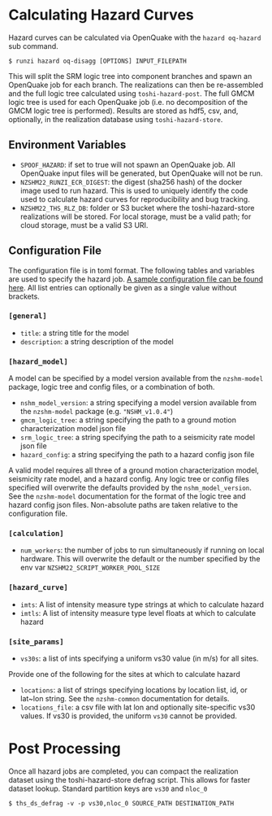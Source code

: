 # Calculating Hazard Curves

Hazard curves can be calculated via OpenQuake with the `hazard oq-hazard` sub command.

```console
$ runzi hazard oq-disagg [OPTIONS] INPUT_FILEPATH
```

This will split the SRM logic tree into component branches and spawn an OpenQuake job for each branch. The realizations can then be re-assembled and the full logic tree calculated using `toshi-hazard-post`. The full GMCM logic tree is used for each OpenQuake job (i.e. no decomposition of the GMCM logic tree is performed). Results are stored as hdf5, csv, and, optionally, in the realization database using `toshi-hazard-store`.

## Environment Variables
- `SPOOF_HAZARD`: if set to true will not spawn an OpenQuake job. All OpenQuake input files will be generated, but OpenQuake will not be run.
- `NZSHM22_RUNZI_ECR_DIGEST`: the digest (sha256 hash) of the docker image used to run hazard. This is used to uniquely identify the code used to calculate hazard curves for reproducibility and bug tracking.
- `NZSHM22_THS_RLZ_DB`: folder or S3 bucket where the toshi-hazard-store realizations will be stored. For local storage, must be a valid path; for cloud storage, must be a valid S3 URI.

## Configuration File
The configuration file is in toml format. The following tables and variables are used to specify the hazard job. [A sample configuration file can be found here](example_hazard_config_file.md). All list entries can optionally be given as a single value without brackets.

### `[general]`
- `title`: a string title for the model
- `description`: a string description of the model

### `[hazard_model]`
A model can be specified by a model version available from the `nzshm-model` package, logic tree and config files, or a combination of both. 

- `nshm_model_version`: a string specifying a model version available from the `nzshm-model` package (e.g. `"NSHM_v1.0.4"`)
- `gmcm_logic_tree`: a string specifying the path to a ground motion characterization model json file
- `srm_logic_tree`: a string specifying the path to a seismicity rate model json file
- `hazard_config`: a string specifying the path to a hazard config json file

A valid model requires all three of a ground motion characterization model, seismicity rate model, and a hazard config. Any logic tree or config files specified will overwrite the defaults provided by the `nshm_model_version`. See the `nzshm-model` documentation for the format of the logic tree and hazard config json files. Non-absolute paths are taken relative to the configuration file.

### `[calculation]`
- `num_workers`: the number of jobs to run simultaneously if running on local hardware. This will overwrite the default or the number specified by the env var `NZSHM22_SCRIPT_WORKER_POOL_SIZE`

### `[hazard_curve]`
- `imts`: A list of intensity measure type strings at which to calculate hazard
- `imtls`: A list of intensity measure type level floats at which to calculate hazard

### `[site_params]`
- `vs30s`: a list of ints specifying a uniform vs30 value (in m/s) for all sites.

Provide one of the following for the sites at which to calculate hazard
- `locations`: a list of strings specifying locations by location list, id, or lat~lon string. See the `nzshm-common` documentation for details.
- `locations_file`: a csv file with lat lon and optionally site-specific vs30 values. If vs30 is provided, the uniform `vs30` cannot be provided.


# Post Processing

Once all hazard jobs are completed, you can compact the realization dataset using the toshi-hazard-store defrag script. This allows for faster dataset lookup. Standard partition keys are `vs30` and `nloc_0`
```
$ ths_ds_defrag -v -p vs30,nloc_0 SOURCE_PATH DESTINATION_PATH
```